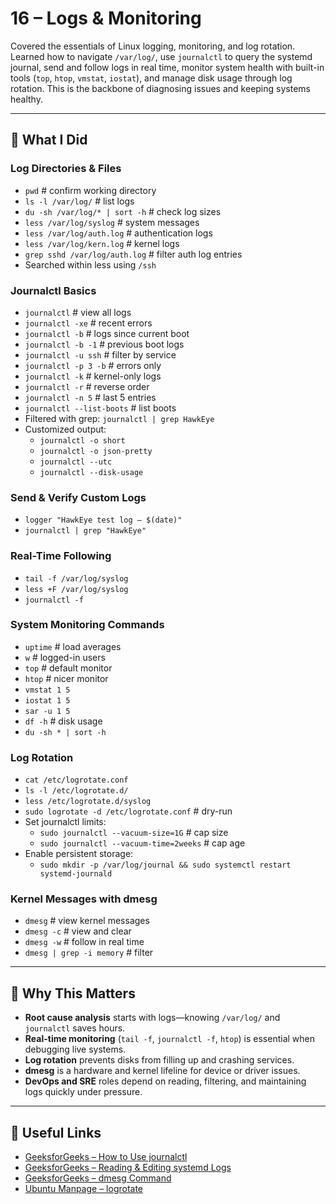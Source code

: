 # 16 – Logs & Monitoring

Covered the essentials of Linux logging, monitoring, and log rotation. Learned how to navigate `/var/log/`, use `journalctl` to query the systemd journal, send and follow logs in real time, monitor system health with built-in tools (`top`, `htop`, `vmstat`, `iostat`), and manage disk usage through log rotation. This is the backbone of diagnosing issues and keeping systems healthy.

---

## 📌 What I Did

### Log Directories & Files

- `pwd` # confirm working directory
- `ls -l /var/log/` # list logs
- `du -sh /var/log/* | sort -h` # check log sizes
- `less /var/log/syslog` # system messages
- `less /var/log/auth.log` # authentication logs
- `less /var/log/kern.log` # kernel logs
- `grep sshd /var/log/auth.log` # filter auth log entries
- Searched within less using `/ssh`

### Journalctl Basics

- `journalctl` # view all logs
- `journalctl -xe` # recent errors
- `journalctl -b` # logs since current boot
- `journalctl -b -1` # previous boot logs
- `journalctl -u ssh` # filter by service
- `journalctl -p 3 -b` # errors only
- `journalctl -k` # kernel-only logs
- `journalctl -r` # reverse order
- `journalctl -n 5` # last 5 entries
- `journalctl --list-boots` # list boots
- Filtered with grep: `journalctl | grep HawkEye`
- Customized output:
  - `journalctl -o short`
  - `journalctl -o json-pretty`
  - `journalctl --utc`
  - `journalctl --disk-usage`

### Send & Verify Custom Logs

- `logger "HawkEye test log – $(date)"`
- `journalctl | grep "HawkEye"`

### Real-Time Following

- `tail -f /var/log/syslog`
- `less +F /var/log/syslog`
- `journalctl -f`

### System Monitoring Commands

- `uptime` # load averages
- `w` # logged-in users
- `top` # default monitor
- `htop` # nicer monitor
- `vmstat 1 5`
- `iostat 1 5`
- `sar -u 1 5`
- `df -h` # disk usage
- `du -sh * | sort -h`

### Log Rotation

- `cat /etc/logrotate.conf`
- `ls -l /etc/logrotate.d/`
- `less /etc/logrotate.d/syslog`
- `sudo logrotate -d /etc/logrotate.conf` # dry-run
- Set journalctl limits:
  - `sudo journalctl --vacuum-size=1G` # cap size
  - `sudo journalctl --vacuum-time=2weeks` # cap age
- Enable persistent storage:
  - `sudo mkdir -p /var/log/journal && sudo systemctl restart systemd-journald`

### Kernel Messages with dmesg

- `dmesg` # view kernel messages
- `dmesg -c` # view and clear
- `dmesg -w` # follow in real time
- `dmesg | grep -i memory` # filter

---

## 📝 Why This Matters

- **Root cause analysis** starts with logs—knowing `/var/log/` and `journalctl` saves hours.
- **Real-time monitoring** (`tail -f`, `journalctl -f`, `htop`) is essential when debugging live systems.
- **Log rotation** prevents disks from filling up and crashing services.
- **dmesg** is a hardware and kernel lifeline for device or driver issues.
- **DevOps and SRE** roles depend on reading, filtering, and maintaining logs quickly under pressure.

---

## 🔗 Useful Links

- [GeeksforGeeks – How to Use journalctl](https://www.geeksforgeeks.org/linux-unix/how-to-use-journalctl-to-view-and-manipulate-systemd-logs/)
- [GeeksforGeeks – Reading & Editing systemd Logs](https://www.geeksforgeeks.org/linux-unix/how-to-read-and-edit-systemd-logs-using-journalctl-in-linux/)
- [GeeksforGeeks – dmesg Command](https://www.geeksforgeeks.org/linux-unix/how-to-use-the-dmesg-command-on-linux/)
- [Ubuntu Manpage – logrotate](http://manpages.ubuntu.com/manpages/focal/en/man8/logrotate.8.html)
